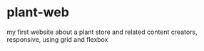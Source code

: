 # plant-web
my first website about a plant store and related content creators, responsive, using grid and flexbox
